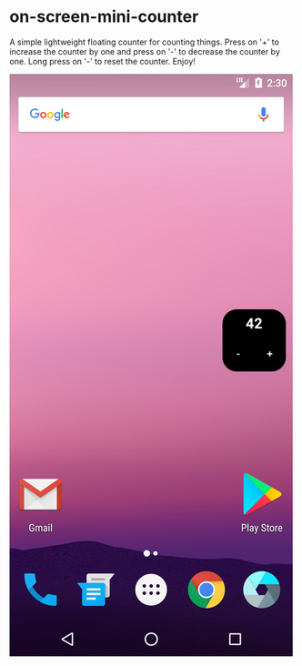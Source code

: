 # on-screen-mini-counter

A simple lightweight floating counter for counting things. Press on '+' to increase the counter by one and press on '-' to decrease the counter by one. Long press on '-' to reset the counter. Enjoy!

![Screenshot](https://github.com/beniezsche/on-screen-mini-counter/blob/main/Screenshots/Screenshot_1613898019.png?raw=true)
